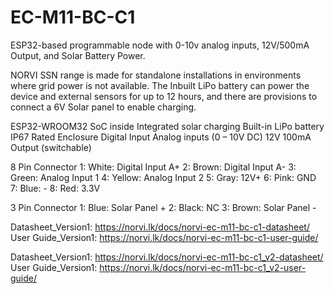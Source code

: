 # EC-M11-BC-C1
 ESP32-based programmable node with 0-10v analog inputs, 12V/500mA Output, and Solar Battery Power.

NORVI SSN range is made for standalone installations in environments where grid power is not available. 
The Inbuilt LiPo battery can power the device and external sensors for up to 12 hours, and there are provisions to connect a 6V Solar panel to enable charging. 

ESP32-WROOM32 SoC inside
Integrated solar charging
Built-in LiPo battery
IP67 Rated Enclosure
Digital Input
Analog inputs (0 – 10V DC)
12V 100mA Output (switchable)

8 Pin Connector
1:   White:   Digital Input A+
2:   Brown:   Digital Input A-
3:   Green:   Analog Input 1
4:   Yellow:  Analog Input 2
5:   Gray:    12V+
6:   Pink:    GND
7:   Blue:    -
8:   Red:     3.3V

3 Pin Connector
1:   Blue:   Solar Panel +
2:   Black:   NC
3:   Brown:   Solar Panel -

Datasheet_Version1:   https://norvi.lk/docs/norvi-ec-m11-bc-c1-datasheet/
User Guide_Version1:  https://norvi.lk/docs/norvi-ec-m11-bc-c1-user-guide/

Datasheet_Version1:   https://norvi.lk/docs/norvi-ec-m11-bc-c1_v2-datasheet/
User Guide_Version1:  https://norvi.lk/docs/norvi-ec-m11-bc-c1_v2-user-guide/